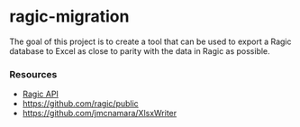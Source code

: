 # ragic-migration

The goal of this project is to create a tool that can be used to export a Ragic database to Excel as close to parity with the data in Ragic as possible.

### Resources
- [Ragic API](https://www.ragic.com/intl/en/doc-api)
- https://github.com/ragic/public
- https://github.com/jmcnamara/XlsxWriter
